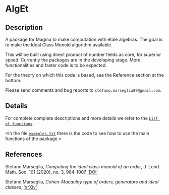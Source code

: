 # AlgEt

Description
--

A package for Magma to make computation with étale algebras.
The goal is to make the Ideal Class Monoid algorithm available.

This will be built using direct product of number fields as core, for superior speed.
Currently the packages are in the developing stage. More functionalities and faster code is to be expected.

For the theory on which this code is based, see the Reference section at the bottom.

Please send comments and bug reports to `stefano.marseglia89@gmail.com`.

Details
--

For complete complete descriptions and more details we refer to the [`List of functions`](https://github.com/stmar89/PolsAbVarFpCanLift/blob/main/doc/List_of_commands.md).

<In the file [`examples.txt`](https://github.com/stmar89/PolsAbVarFpCanLift/blob/main/doc/examples.txt) there is the code to see how to use the main functions of the package.>

References
--

Stefano Marseglia,
*Computing the ideal class monoid of an order*,
J. Lond. Math. Soc. 101 (2020), no. 3, 984-1007
['DOI'](https://doi.org/10.1112/jlms.12294)

Stefano Marseglia,
*Cohen-Macaulay type of orders, generators and ideal classes*,
['arXiv'](https://arxiv.org/abs/2206.03758)
